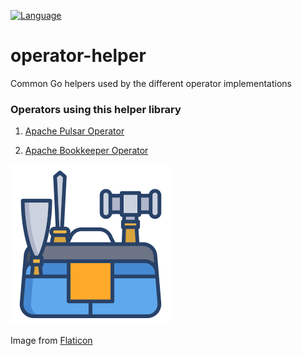 [![Language](https://img.shields.io/badge/Language-Go-blue)](https://golang.org/)

# operator-helper

Common Go helpers used by the different operator implementations

### Operators using this helper library 

1. [Apache Pulsar Operator](https://github.com/skulup/pulsar-operator)

2. [Apache Bookkeeper Operator](https://github.com/skulup/bookkeeper-operator)


![Utility Icon](utilities.png)

Image from [Flaticon](https://www.flaticon.com/free-icon/kit_2884240)